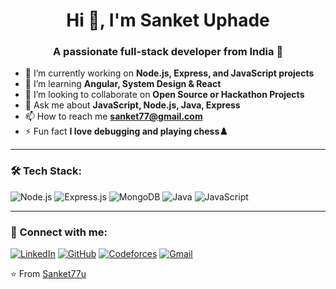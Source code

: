
<h1 align="center">Hi 👋, I'm Sanket Uphade</h1>
<h3 align="center">A passionate full-stack developer from India 🚀</h3>

- 🔭 I’m currently working on **Node.js, Express, and JavaScript projects**
- 🌱 I’m learning **Angular, System Design & React**
- 👯 I’m looking to collaborate on **Open Source or Hackathon Projects**
- 💬 Ask me about **JavaScript, Node.js, Java, Express**
- 📫 How to reach me **sanket77@gmail.com**
- ⚡ Fun fact **I love debugging and playing chess♟️**

---

### 🛠 Tech Stack:
![Node.js](https://img.shields.io/badge/Node.js-339933?style=for-the-badge&logo=nodedotjs&logoColor=white)
![Express.js](https://img.shields.io/badge/Express.js-000000?style=for-the-badge&logo=express&logoColor=white)
![MongoDB](https://img.shields.io/badge/MongoDB-4EA94B?style=for-the-badge&logo=mongodb&logoColor=white)
![Java](https://img.shields.io/badge/Java-ED8B00?style=for-the-badge&logo=java&logoColor=white)
![JavaScript](https://img.shields.io/badge/JavaScript-F7DF1E?style=for-the-badge&logo=javascript&logoColor=black)

---

### 📲 Connect with me:
[![LinkedIn](https://img.shields.io/badge/LinkedIn-blue?style=for-the-badge&logo=linkedin&logoColor=white)](www.linkedin.com/in/sanket-uphade077)
[![GitHub](https://img.shields.io/badge/GitHub-181717?style=for-the-badge&logo=github)](https://github.com/Sanket77u)
[![Codeforces](https://img.shields.io/badge/Codeforces-1f8acb?style=for-the-badge&logo=codeforces&logoColor=white)](https://codeforces.com/profile/sanketuphade77)
[![Gmail](https://img.shields.io/badge/Gmail-D14836?style=for-the-badge&logo=gmail&logoColor=white)](mailto:sanket@example.com)


⭐️ From [Sanket77u](https://github.com/Sanket77u)
